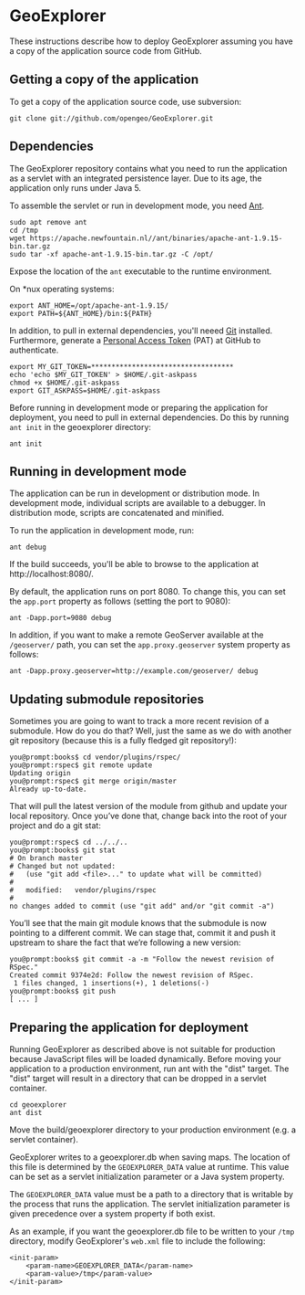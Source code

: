 # GeoExplorer

These instructions describe how to deploy GeoExplorer assuming you have a copy of the application source code from GitHub.

## Getting a copy of the application

To get a copy of the application source code, use subversion:

    git clone git://github.com/opengeo/GeoExplorer.git


## Dependencies

The GeoExplorer repository contains what you need to run the application as a servlet with an integrated persistence layer. Due to its age, the application only runs under Java 5.

To assemble the servlet or run in development mode, you need [Ant](http://ant.apache.org/). 

    sudo apt remove ant
    cd /tmp
    wget https://apache.newfountain.nl//ant/binaries/apache-ant-1.9.15-bin.tar.gz
    sudo tar -xf apache-ant-1.9.15-bin.tar.gz -C /opt/

Expose the location of the `ant` executable to the runtime environment.

On *nux operating systems:

    export ANT_HOME=/opt/apache-ant-1.9.15/
    export PATH=${ANT_HOME}/bin:${PATH}

In addition, to pull in external dependencies, you'll neeed [Git](http://git-scm.com/) installed. Furthermore, generate a [Personal Access Token](https://github.com/settings/tokens) (PAT) at GitHub to authenticate.

    export MY_GIT_TOKEN=***********************************
    echo 'echo $MY_GIT_TOKEN' > $HOME/.git-askpass
    chmod +x $HOME/.git-askpass
    export GIT_ASKPASS=$HOME/.git-askpass

Before running in development mode or preparing the application for deployment, you need to pull in external dependencies. Do this by running `ant init` in the geoexplorer directory:

    ant init

## Running in development mode

The application can be run in development or distribution mode.  In development mode, individual scripts are available to a debugger.  In distribution mode, scripts are concatenated and minified.

To run the application in development mode, run:

    ant debug

If the build succeeds, you'll be able to browse to the application at http://localhost:8080/.

By default, the application runs on port 8080.  To change this, you can set the `app.port` property as follows (setting the port to 9080):

    ant -Dapp.port=9080 debug

In addition, if you want to make a remote GeoServer available at the `/geoserver/` path, you can set the `app.proxy.geoserver` system property as follows:

    ant -Dapp.proxy.geoserver=http://example.com/geoserver/ debug

## Updating submodule repositories

Sometimes you are going to want to track a more recent revision of a submodule. How do you do that? Well, just the same as we do with another git repository (because this is a fully fledged git repository!):

    you@prompt:books$ cd vendor/plugins/rspec/
    you@prompt:rspec$ git remote update
    Updating origin
    you@prompt:rspec$ git merge origin/master
    Already up-to-date.

 That will pull the latest version of the module from github and update your local repository. Once you’ve done that, change back into the root of your project and do a git stat:

    you@prompt:rspec$ cd ../../..
    you@prompt:books$ git stat
    # On branch master
    # Changed but not updated:
    #   (use "git add <file>..." to update what will be committed)
    #
    #   modified:   vendor/plugins/rspec
    #
    no changes added to commit (use "git add" and/or "git commit -a")

You’ll see that the main git module knows that the submodule is now pointing to a different commit. We can stage that, commit it and push it upstream to share the fact that we’re following a new version:

    you@prompt:books$ git commit -a -m "Follow the newest revision of RSpec."
    Created commit 9374e2d: Follow the newest revision of RSpec.
     1 files changed, 1 insertions(+), 1 deletions(-)
    you@prompt:books$ git push
    [ ... ]

## Preparing the application for deployment

Running GeoExplorer as described above is not suitable for production because JavaScript files will be loaded dynamically.  Before moving your application to a production environment, run ant with the "dist" target.  The "dist" target will result in a directory that can be dropped in a servlet container.

    cd geoexplorer
    ant dist

Move the build/geoexplorer directory to your production environment (e.g. a  servlet container).

GeoExplorer writes to a geoexplorer.db when saving maps.  The location of this file is determined by the `GEOEXPLORER_DATA` value at runtime.  This value can be set as a servlet initialization parameter or a Java system property.

The `GEOEXPLORER_DATA` value must be a path to a directory that is writable by  the process that runs the application.  The servlet initialization parameter is given precedence over a system property if both exist.

As an example, if you want the geoexplorer.db file to be written to your `/tmp` directory, modify GeoExplorer's `web.xml` file to include the following:

    <init-param>
        <param-name>GEOEXPLORER_DATA</param-name>
        <param-value>/tmp</param-value>
    </init-param>

